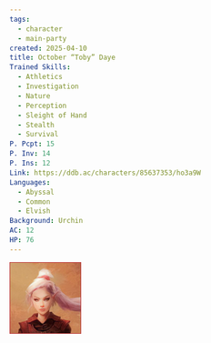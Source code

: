 ```yaml
---
tags:
  - character
  - main-party
created: 2025-04-10
title: October “Toby” Daye
Trained Skills:
  - Athletics
  - Investigation
  - Nature
  - Perception
  - Sleight of Hand
  - Stealth
  - Survival
P. Pcpt: 15
P. Inv: 14
P. Ins: 12
Link: https://ddb.ac/characters/85637353/ho3a9W
Languages:
  - Abyssal
  - Common
  - Elvish
Background: Urchin
AC: 12
HP: 76
---
```


![toby_daye.png](/images/toby_daye.png)